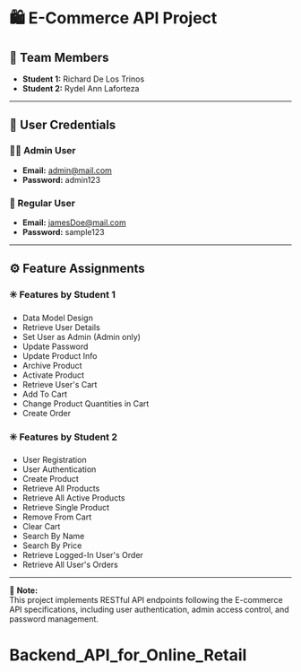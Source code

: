 # 🛍️ E-Commerce API Project

## 👥 Team Members
- **Student 1:** Richard De Los Trinos  
- **Student 2:** Rydel Ann Laforteza  

---

## 🔑 User Credentials

### 🧑‍💼 Admin User
- **Email:** admin@mail.com  
- **Password:** admin123  

### 👤 Regular User
- **Email:** jamesDoe@mail.com  
- **Password:** sample123  

---

## ⚙️ Feature Assignments

### ✳️ Features by Student 1
- Data Model Design  
- Retrieve User Details  
- Set User as Admin (Admin only)  
- Update Password  
- Update Product Info
- Archive Product
- Activate Product
- Retrieve User's Cart
- Add To Cart
- Change Product Quantities in Cart
- Create Order

### ✳️ Features by Student 2
- User Registration  
- User Authentication
- Create Product
- Retrieve All Products
- Retrieve All Active Products
- Retrieve Single Product
- Remove From Cart
- Clear Cart
- Search By Name
- Search By Price
- Retrieve Logged-In User's Order
- Retrieve All User's Orders


---

📘 **Note:**  
This project implements RESTful API endpoints following the E-commerce API specifications, including user authentication, admin access control, and password management.
# Backend_API_for_Online_Retail

